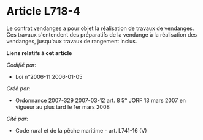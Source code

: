 # Article L718-4

Le contrat vendanges a pour objet la réalisation de travaux de vendanges. Ces travaux s'entendent des préparatifs de la
vendange à la réalisation des vendanges, jusqu'aux travaux de rangement inclus.

**Liens relatifs à cet article**

_Codifié par_:

  - Loi n°2006-11 2006-01-05

_Créé par_:

  - Ordonnance 2007-329 2007-03-12 art. 8 5° JORF 13 mars 2007 en vigueur au plus tard le 1er mars 2008

_Cité par_:

  - Code rural et de la pêche maritime - art. L741-16 (V)
